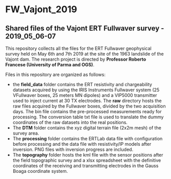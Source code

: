 # FW_Vajont_2019
## Shared files of the Vajont ERT Fullwaver survey - 2019_05_06-07

This repository collects all the files for the ERT Fullwaver geophysical survey held on May 6th and 7th 2019 at the site of the 1963 landslide of the Vajont dam.
The research project is directed by **Professor Roberto Francese (University of Parma and OGS)**.

Files in this repository are organized as follows:

- the **field_data** folder contains the ERT resistivity and chargeability datasets acquired by using the IRIS Instruments Fullwaver system 
  (25 VFullwaver boxes, 25 meters MN dipoles) and a VIP5000 transmitter used to inject current at 30 TX electrodes. The **raw** directory hosts the raw files acquired by the Fullwaver boxes, divided by the two acquisition days. The bin file contains the pre-processed measurements ready for processing. The conversion table txt file is used to translate the dummy coordinates of the raw datasets into the real positions.
- The **DTM** folder contains the xyz digital terrain file (2x2m mesh) of the survey area.
- The **processing** folder contains the ERTLab data file with configuration before processing and the data file with resistivity/IP models 
after inversion. PNG files with inversion progress are included.
- The **topography** folder hosts the kml file with the sensor positions after the field topographic survey and a xlsx spreadsheet with the definitive coordinates of the receiving and transmitting electrodes in the Gauss Boaga coordinate system.
